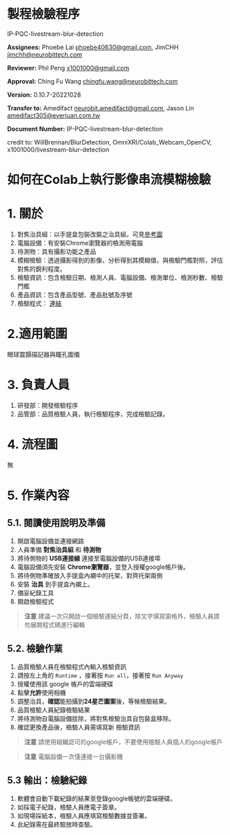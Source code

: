 # 製程檢驗程序
IP-PQC-livestream-blur-detection

**Assignees:** Phoebe Lai <phoebe40630@gmail.com>, JimCHH <jimchh@neurobittech.com>

**Reviewer:** Phil Peng <x1001000@gmail.com>

**Approval:** Ching Fu Wang <chingfu.wang@neurobittech.com>

**Version:** 0.10.7-20221028

**Transfer to:** Amedifact <neurobit.amedifact@gmail.com>, Jason Lin <amedifact305@everjuan.com.tw>

**Document Number:** IP-PQC-livestream-blur-detection

credit to: WillBrennan/BlurDetection, OmniXRI/Colab_Webcam_OpenCV, x1001000/livestream-blur-detection


# 如何在Colab上執行影像串流模糊檢驗

# 1. 關於

1. 對焦治具組：以手提盒包裝改裝之治具組，可見[參考圖](https://photos.app.goo.gl/dgUhEHgHagpYERqG8)
2. 電腦設備：有安裝Chrome瀏覽器的檢測用電腦
3. 待測物：具有攝影功能之產品
4. 模糊檢驗：透過攝影得到的影像，分析得到其模糊值，與檢驗門檻對照，評估對焦的銳利程度。
5. 檢驗資訊：包含檢驗日期、檢測人員、電腦設備、檢測單位、檢測秒數、檢驗門檻
6. 產品資訊：包含產品型號、產品批號及序號
7. 檢驗程式： [連結](https://colab.research.google.com/github/neurobit-ai/livestream-blur-detection/blob/main/PQC.ipynb)

# 2.適用範圍

眼球震顫描記器與瞳孔圖儀

# 3. 負責人員
1. 研發部：開發檢驗程序
2. 品管部：品質檢驗人員，執行檢驗程序，完成檢驗記錄。

# 4. 流程圖
無

# 5. 作業內容

## 5.1. 閱讀使用說明及準備

1. 開啟電腦設備並連接網路
2. 人員準備 **對焦治具組** 和 **待測物** 
3. 將待側物的 **USB連接線** 連接至電腦設備的USB連接埠
4. 電腦設備須先安裝 **Chrome瀏覽器**，並登入授權google帳戶後。
5. 將待側物準確放入手提盒內襯中的托架，對齊托架兩側
6. 安裝 **治具** 到手提盒內襯上。
7. 備妥紀錄工具
8. 開啟檢驗程式

> **注意** 建議一次只開啟一個檢驗連結分頁，除文字填寫窗格外，檢驗人員請勿展開程式碼進行編輯

## 5.2. 檢驗作業

1. 品質檢驗人員在檢驗程式內輸入檢驗資訊
2. 請按左上角的 `Runtime` ，接著按 `Run all`，接著按 `Run Anyway`
3. 授權使用該 google 帳戶的雲端硬碟
4. 點擊**允許**使用相機
5. 調整治具，**確認**能拍攝到**24星芒圖案**後，等候檢驗結果。
6. 品質檢驗人員紀錄檢驗結果
7. 將待測物自電腦設備拔除，將對焦檢驗治具自包裝盒移除。
8. 確認更換產品後，檢驗人員需填寫新 檢驗資訊

> **注意** 請使用組織認可的google帳戶，不要使用檢驗人員個人的google帳戶

> **注意** 電腦設備一次僅連接一台攝影機

## 5.3 輸出：檢驗紀錄

1. 軟體會自動下載紀錄的結果至登錄google帳號的雲端硬碟。
2. 如採電子紀錄，檢驗人員應電子簽章。
3. 如現場採紙本，檢驗人員應填寫檢驗數據並簽署。
4. 此紀錄需在最終驗放時查驗。





